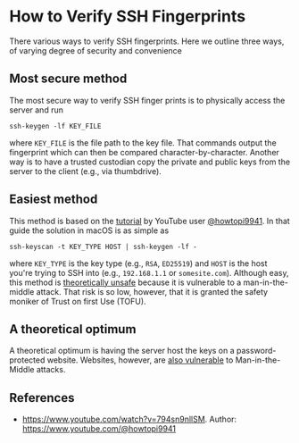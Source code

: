 # How to Verify SSH Fingerprints

There various ways to verify SSH fingerprints. Here we outline three ways, of varying degree of security and convenience

## Most secure method

The most secure way to verify SSH finger prints is to physically access the server and run

```shell
ssh-keygen -lf KEY_FILE
```

where `KEY_FILE` is the file path to the key file. That commands output the fingerprint which can then be compared character-by-character. Another way is to have a trusted custodian copy the private and public keys from the server to the client (e.g., via thumbdrive).

## Easiest method

This method is based on the [tutorial](https://www.youtube.com/watch?v=794sn9nllSM) by YouTube user [@howtopi9941](https://www.youtube.com/@howtopi9941). In that guide the solution in macOS is as simple as 

```shell
ssh-keyscan -t KEY_TYPE HOST | ssh-keygen -lf -
```

where `KEY_TYPE` is the key type (e.g., `RSA`, `ED25519`) and `HOST` is the host you're trying to SSH into (e.g., `192.168.1.1` or `somesite.com`). Although easy, this method is [theoretically unsafe](https://security.stackexchange.com/a/251498/352772) because it is vulnerable to a man-in-the-middle attack. That risk is so low, however, that it is granted the safety moniker of Trust on first Use (TOFU).

## A theoretical optimum

A theoretical optimum is having the server host the keys on a password-protected website. Websites, however, are [also vulnerable](https://www.ibm.com/think/topics/man-in-the-middle) to Man-in-the-Middle attacks.

## References

 - https://www.youtube.com/watch?v=794sn9nllSM. Author: https://www.youtube.com/@howtopi9941
